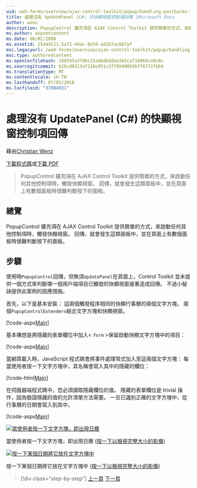 ```yaml
---
uid: web-forms/overview/ajax-control-toolkit/popup/handling-postbacks-from-a-popup-control-without-an-updatepanel-cs
title: 處理沒有 UpdatePanel (C#) 的快顯視窗控制項回傳 |Microsoft Docs
author: wenz
description: PopupControl 擴充項在 AJAX Control Toolkit 提供簡單的方式，來啟動任何其他控制項時，觸發快顯視窗。 當發生回傳時 su 中...
ms.author: aspnetcontent
ms.date: 06/02/2008
ms.assetid: 25444121-5a72-4dac-8e50-ad2b7ac667af
msc.legacyurl: /web-forms/overview/ajax-control-toolkit/popup/handling-postbacks-from-a-popup-control-without-an-updatepanel-cs
msc.type: authoredcontent
ms.openlocfilehash: 108595a37d6c15a4bd6ddee365ca718969ca9c8c
ms.sourcegitcommit: b28cd0313af316c051c2ff8549865bff67f2fbb4
ms.translationtype: MT
ms.contentlocale: zh-TW
ms.lasthandoff: 07/05/2018
ms.locfileid: "37804031"
---
```

<a name="handling-postbacks-from-a-popup-control-without-an-updatepanel-c"></a>處理沒有 UpdatePanel (C#) 的快顯視窗控制項回傳
====================
藉由[Christian Wenz](https://github.com/wenz)

[下載程式碼](http://download.microsoft.com/download/9/3/f/93f8daea-bebd-4821-833b-95205389c7d0/PopupControl3.cs.zip)或[下載 PDF](http://download.microsoft.com/download/2/d/c/2dc10e34-6983-41d4-9c08-f78f5387d32b/popupcontrol3CS.pdf)

> PopupControl 擴充項在 AJAX Control Toolkit 提供簡單的方式，來啟動任何其他控制項時，觸發快顯視窗。 回傳，就會發生這類面板中，並在頁面上有數個面板時很難判斷按下的面板。


## <a name="overview"></a>總覽

PopupControl 擴充項在 AJAX Control Toolkit 提供簡單的方式，來啟動任何其他控制項時，觸發快顯視窗。 回傳，就會發生這類面板中，並在頁面上有數個面板時很難判斷按下的面板。

## <a name="steps"></a>步驟

使用時`PopupControl`回傳，但無須`UpdatePanel`在頁面上，Control Toolkit 並未提供一個方式來判斷哪一個用戶端項目已觸發的快顯視窗接著造成回傳。 不過小秘訣提供此案例的因應措施。

首先，以下是基本安裝： 這兩個觸發程序相同的快顯行事曆的兩個文字方塊。 兩個`PopupControlExtenders`結合文字方塊和快顯視窗。

[!code-aspx[Main](handling-postbacks-from-a-popup-control-without-an-updatepanel-cs/samples/sample1.aspx)]

基本構想是將隱藏的表單欄位中加入&lt; `form` &gt;保留啟動快顯文字方塊中的項目：

[!code-aspx[Main](handling-postbacks-from-a-popup-control-without-an-updatepanel-cs/samples/sample2.aspx)]

當網頁載入時，JavaScript 程式碼會將事件處理常式加入至這兩個文字方塊： 每當使用者按一下文字方塊中，其名稱會寫入其中的隱藏的欄位：

[!code-html[Main](handling-postbacks-from-a-popup-control-without-an-updatepanel-cs/samples/sample3.html)]

在伺服器端程式碼中，您必須讀取隱藏欄位的值。 隱藏的表單欄位是 trivial 操作，因為驗證隱藏的值的允許清單方法需要。 一旦已識別正確的文字方塊中，從行事曆的日期會寫入到其中。

[!code-aspx[Main](handling-postbacks-from-a-popup-control-without-an-updatepanel-cs/samples/sample4.aspx)]


[![當使用者按一下文字方塊，即出現日曆](handling-postbacks-from-a-popup-control-without-an-updatepanel-cs/_static/image2.png)](handling-postbacks-from-a-popup-control-without-an-updatepanel-cs/_static/image1.png)

當使用者按一下文字方塊，即出現日曆 ([按一下以檢視完整大小的影像](handling-postbacks-from-a-popup-control-without-an-updatepanel-cs/_static/image3.png))


[![按一下某個日期將它放在文字方塊中](handling-postbacks-from-a-popup-control-without-an-updatepanel-cs/_static/image5.png)](handling-postbacks-from-a-popup-control-without-an-updatepanel-cs/_static/image4.png)

按一下某個日期將它放在文字方塊中 ([按一下以檢視完整大小的影像](handling-postbacks-from-a-popup-control-without-an-updatepanel-cs/_static/image6.png))

> [!div class="step-by-step"]
> [上一頁](handling-postbacks-from-a-popup-control-with-an-updatepanel-cs.md)
> [下一頁](using-multiple-popup-controls-vb.md)

